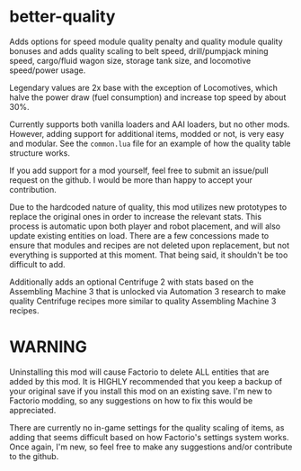 # better-quality
Adds options for speed module quality penalty and quality module quality bonuses and adds quality scaling to belt speed, drill/pumpjack mining speed, cargo/fluid wagon size, storage tank size, and locomotive speed/power usage.

Legendary values are 2x base with the exception of Locomotives, which halve the power draw (fuel consumption) and increase top speed by about 30%.

Currently supports both vanilla loaders and AAI loaders, but no other mods. However, adding support for additional items, modded or not, is very easy and modular. See the `common.lua` file for an example of how the quality table structure works.

If you add support for a mod yourself, feel free to submit an issue/pull request on the github. I would be more than happy to accept your contribution.

Due to the hardcoded nature of quality, this mod utilizes new prototypes to replace the original ones in order to increase the relevant stats. This process is automatic upon both player and robot placement, and will also update existing entities on load. There are a few concessions made to ensure that modules and recipes are not deleted upon replacement, but not everything is supported at this moment. That being said, it shouldn't be too difficult to add.

Additionally adds an optional Centrifuge 2 with stats based on the Assembling Machine 3 that is unlocked via Automation 3 research to make quality Centrifuge recipes more similar to quality Assembling Machine 3 recipes.

# WARNING

Uninstalling this mod will cause Factorio to delete ALL entities that are added by this mod. It is HIGHLY recommended that you keep a backup of your original save if you install this mod on an existing save. I'm new to Factorio modding, so any suggestions on how to fix this would be appreciated.

There are currently no in-game settings for the quality scaling of items, as adding that seems difficult based on how Factorio's settings system works. Once again, I'm new, so feel free to make any suggestions and/or contribute to the github.
